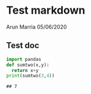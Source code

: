 Test markdown
================
Arun Marria
05/06/2020

## Test doc

``` python
import pandas
def sumtwo(x,y):
  return x+y
print(sumtwo(3,4))
```

    ## 7
